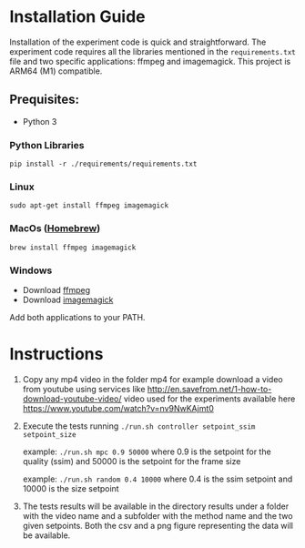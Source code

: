 # Installation Guide
Installation of the experiment code is quick and straightforward. The experiment code requires all the libraries mentioned in the `requirements.txt` file and two specific applications: ffmpeg and imagemagick. This project is ARM64 (M1) compatible.

## Prequisites:
* Python 3

### Python Libraries
`pip install -r ./requirements/requirements.txt`
      
### Linux
   `sudo apt-get install ffmpeg imagemagick`

### MacOs ([Homebrew](https://brew.sh/))
   `brew install ffmpeg imagemagick`

### Windows
* Download [ffmpeg](https://ffmpeg.org/download.html#build-windows)
* Download [imagemagick](https://download.imagemagick.org/script/download.php#windows)

Add both applications to your PATH.

# Instructions
1) Copy any mp4 video in the folder mp4
   for example download a video from youtube using services like
   http://en.savefrom.net/1-how-to-download-youtube-video/
   video used for the experiments available here
   https://www.youtube.com/watch?v=nv9NwKAjmt0
   
2) Execute the tests running
     `./run.sh controller setpoint_ssim setpoint_size`

   example: `./run.sh mpc 0.9 50000` where 0.9 is the setpoint for the
   quality (ssim) and 50000 is the setpoint for the frame size

   example: `./run.sh random 0.4 10000` where 0.4 is the ssim setpoint
   and 10000 is the size setpoint
   
3) The tests results will be available in the directory results under
   a folder with the video name and a subfolder with the method name
   and the two given setpoints. Both the csv and a png figure
   representing the data will be available.
